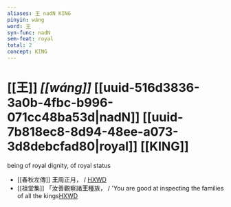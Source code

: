 ```yaml
---
aliases: 王 nadN KING
pinyin: wáng
word: 王
syn-func: nadN
sem-feat: royal
total: 2
concept: KING 
---
```

# [[王]] *[[wáng]]*  [[uuid-516d3836-3a0b-4fbc-b996-071cc48ba53d|nadN]] [[uuid-7b818ec8-8d94-48ee-a073-3d8debcfad80|royal]] [[KING]]
being of royal dignity, of royal status
 - [[春秋左傳]] **王**周正月， / [HXWD](https://hxwd.org/textview.html?location=KR1e0001_tls_001-13a.3)
 - [[祖堂集]] 「汝善觀察諸**王**種族， / 'You are good at inspecting the families of all the kings[HXWD](https://hxwd.org/textview.html?location=KR6q0002_Yan_001-1017a.12)